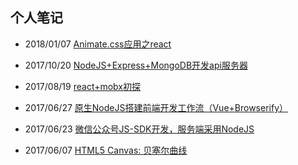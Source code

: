 ## 个人笔记

* 2018/01/07 [Animate.css应用之react](./animate_react)

* 2017/10/20 [NodeJS+Express+MongoDB开发api服务器](./apiserver)

* 2017/08/19 [react+mobx初探](./react_mobx)

* 2017/06/27 [原生NodeJS搭建前端开发工作流（Vue+Browserify）](./workflow)

* 2017/06/23 [微信公众号JS-SDK开发，服务端采用NodeJS](./wechat_jssdk)

* 2017/06/07 [HTML5 Canvas: 贝塞尔曲线](./canvas_bezier)